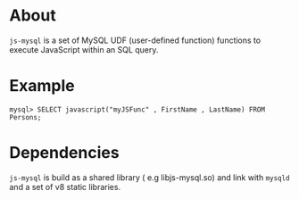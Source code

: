 # About
`js-mysql` is a set of MySQL UDF (user-defined function) functions to execute JavaScript within an SQL query.

# Example

`mysql> SELECT javascript("myJSFunc" , FirstName , LastName) FROM Persons;`

# Dependencies
`js-mysql` is build as a shared library ( e.g libjs-mysql.so) and link with `mysqld` and a set of v8 static libraries. 

 
